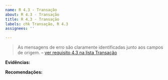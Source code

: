 ```yaml
---
name: R 4.3 - Transação
about: R 4.3 - Transação
title: R 4.3 - Transação
labels: chk Transação, R 4.3
assignees: ''

---
```


> As mensagens de erro são claramente identificadas junto aos campos de origem.
> – [ver requisito 4.3 na lista Transação](https://amagovpt.github.io/kit-selo/checklists/checklist-transacao#n43)

**Evidências:**

 **Recomendações:**
